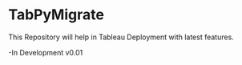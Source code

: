 # TabPyMigrate

This Repository will help in Tableau Deployment with latest features.

-In Development v0.01
